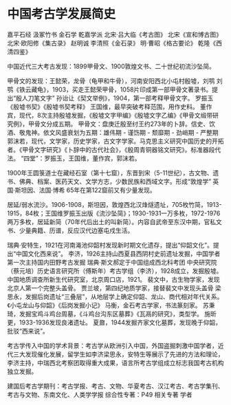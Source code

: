 # 中国考古学发展简史
嘉平石经
汲冢竹书
金石学
乾嘉学派
北宋·吕大临《考古图》
北宋《宣和博古图》
北宋·欧阳修《集古录》
赵明诚 李清照《金石录》
明·曹昭《格古要论》
乾隆《西清四鉴》

中国近代三大考古发现：1899甲骨文、1900敦煌文书、二十世纪初流沙坠简。

甲骨文的发现：王懿荣，龙骨（龟甲和牛骨），河南安阳西北小屯村殷墟，刘鹗
刘鹗《铁云藏龟》，1903，买走王懿荣甲骨，1058片印成第一部甲骨文著录书。提出“殷人刀笔文字”
孙诒让《契文举例》，1904，第一部考释甲骨文字。
罗振玉《殷墟书契》《殷墟书契考释》
王国维，最早突破考释范围，用作史料。
董作宾，现代，8次主持殷墟发掘，《殷墟文字甲编》《殷墟文字乙编》《甲骨文缎带研究例》，甲骨文分成五期。
甲骨文：盘庚迁殷至纣王约273年的卜辞。信史、饮酒、敬鬼神。依文风盛衰划为五期：雄伟期 - 谨饬期 - 颓靡期 - 劲峭期 - 严整期
郭沫若，现代，文学家，历史学家，古文字学家。马克思主义研究中国历史的开拓者。《甲骨文字研究》《卜辞中的古代社会》，《殷周青铜器铭文研究》。标准器段代法。
“四堂”：罗振玉，王国维，董作宾，郭沫若。

1900年王圆箓道士在藏经石室（第十七窟），东晋到宋（5-11世纪），古文物、遗书、佛典、档案、医药天文、文学方志，少数民族和西域文字。形成“敦煌学”
英国·斯坦因、法国·博希
65年在第122窟前又有少量发现。

居延/弱水流沙。1906-1908，斯坦因，敦煌西北汉烽燧遗址，705枚竹简，1913-1915，84枚；王国维罗振玉出版《流沙坠简》；1930-1931一万多枚，1972-1976两万多枚，居延新简（70年代后出土的叫新简）。内容自武帝至东汉中期，官私文书、少量典籍、历谱，反应汉代边塞屯戍生活。

瑞典·安特生，1921在河南渑池仰韶村发现新时期文化遗存，提出“仰韶文化”。提出“中国文化西来说”。
李济，1926主持山西夏县西阴村史前遗址发掘，中国学者第一次主持国内田野考古发掘
瑞典·斯文郝定于中国组成西北科考团
中央研究院（蔡元培）历史语言研究所（傅斯年）考古学组（李济），1928成立，发掘殷墟。
中国地质调查所新生代研究室，北京周口店，1921。
裴文中，古生物学家，发现北京人第一个完整头盖骨。
贾兰坡，第四纪地质学家，接替裴文中发现头盖骨
梁思永，发掘后岗遗址“三叠层”，从地层学上确定仰韶、龙山、商代相对年代关系。《小屯龙山与仰韶》《后岗发掘小记》
马衡，金石考古学家，书法篆刻家。
苏秉琦，发掘宝鸡斗鸡台周墓，《斗鸡台沟东区墓葬》《瓦鬲的研究》，类型学。
施昕更，1933-1936发现良渚遗址。
夏鼐，1944发掘齐家文化墓葬，发现晚于仰韶，批驳“西来说”。

考古学传入中国的学术背景：考古学从欧洲引入中国，外国盗掘刺激中国学者，近代三大发现催化发展，留学生如李济梁思永，安特生等展示了先进的方法和理论，李济主持，中瑞西北考察团取得重大成果，语言所考古学组成立标志我国考古机构独立发掘。

建国后考古学期刊：考古学报、考古、文物、华夏考古、汉江考古、考古学集刊、考古与文物、东南文化、人类学学报
综合性专著：P49
相关专著
学者











